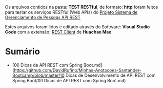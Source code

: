 

Os arquivos contidos na pasta: **TEST RESTful**, de formato: **http** foram feitos para testar os serviços RESTful (Web APIs) do [Projeto Sistema de Gerenciamento de Pessoas API REST](https://github.com/DavidRufino/Sistema-de-Gerenciamento-de-Pessoas-API-REST)

Estes arquivos foram lidos e editado através do Software: **Visual Studio Code** 
com a extensão: [REST Client](https://marketplace.visualstudio.com/items?itemName=humao.rest-client) de **Huachao Mao**



# Sumário

- [00 Dicas de API REST com Spring Boot.md](https://github.com/DavidRufino/Minhas-Anotacoes-Santander-Bootcamp/blob/master/10 Dicas de Desenvolvimento de API REST com Spring Boot/00 Dicas de API REST com Spring Boot.md)
